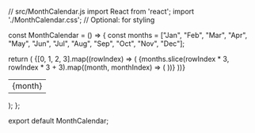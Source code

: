 // src/MonthCalendar.js
import React from 'react';
import './MonthCalendar.css'; // Optional: for styling

const MonthCalendar = () => {
  const months = ["Jan", "Feb", "Mar", "Apr", "May", "Jun", "Jul", "Aug", "Sep", "Oct", "Nov", "Dec"];

  return (
    <table className="month-calendar">
      <tbody>
        {[0, 1, 2, 3].map((rowIndex) => (
          <tr key={rowIndex}>
            {months.slice(rowIndex * 3, rowIndex * 3 + 3).map((month, monthIndex) => (
              <td key={monthIndex} className="month-cell">
                {month}
              </td>
            ))}
          </tr>
        ))}
      </tbody>
    </table>
  );
};

export default MonthCalendar;

